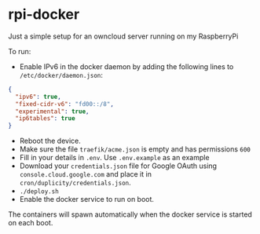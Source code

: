 # rpi-docker
Just a simple setup for an owncloud server running on my RaspberryPi

To run:
- Enable IPv6 in the docker daemon by adding the following lines to `/etc/docker/daemon.json`:
```json
{
  "ipv6": true,
  "fixed-cidr-v6": "fd00::/8",
  "experimental": true,
  "ip6tables": true
}
```
- Reboot the device.
- Make sure the file `traefik/acme.json` is empty and has permissions `600`
- Fill in your details in `.env`. Use `.env.example` as an example
- Download your `credentials.json` file for Google OAuth using `console.cloud.google.com` and place it in `cron/duplicity/credentials.json`.
- `./deploy.sh`
- Enable the docker service to run on boot.

The containers will spawn automatically when the docker service is started on each boot.
